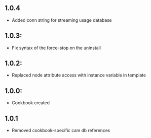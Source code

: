 ## 1.0.4
* Added conn string for streaming usage database

## 1.0.3:
* Fix syntax of the force-stop on the uninstall

## 1.0.2:
* Replaced node attribute access with instance variable in template

## 1.0.0:
* Cookbook created

## 1.0.1
* Removed cookbook-specific cam db references 

